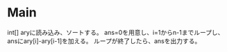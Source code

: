 # Main
int[] aryに読み込み、ソートする。
ans=0を用意し、i=1からn-1までループし、
ansにary\[i\]-ary\[i-1\]を加える。
ループが終了したら、ansを出力する。
